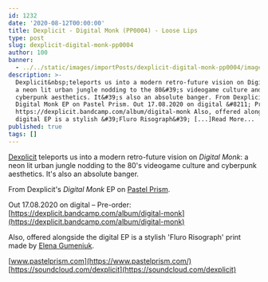 ```yaml
---
id: 1232
date: '2020-08-12T00:00:00'
title: Dexplicit - Digital Monk (PP0004) - Loose Lips
type: post
slug: dexplicit-digital-monk-pp0004
author: 100
banner:
  - ../../static/images/importPosts/dexplicit-digital-monk-pp0004/image1232.jpeg
description: >-
  Dexplicit&nbsp;teleports us into a modern retro-future vision on Digital Monk:
  a neon lit urban jungle nodding to the 80&#39;s videogame culture and
  cyberpunk aesthetics. It&#39;s also an absolute banger. From Dexplicit&#39;s
  Digital Monk EP on Pastel Prism. Out 17.08.2020 on digital &#8211; Pre-order:
  https://dexplicit.bandcamp.com/album/digital-monk Also, offered alongside the
  digital EP is a stylish &#39;Fluro Risograph&#39; [...]Read More...
published: true
tags: []
---
```

[Dexplicit](https://dexplicit.bandcamp.com/) teleports us into a modern retro-future vision on _Digital Monk_: a neon lit urban jungle nodding to the 80's videogame culture and cyberpunk aesthetics. It's also an absolute banger.

From Dexplicit's _Digital Monk_ EP on [Pastel Prism](https://www.pastelprism.com/).

Out 17.08.2020 on digital – Pre-order: [](https://dexplicit.bandcamp.com/album/digital-monk)[https://dexplicit.bandcamp.com/album/digital-monk](https://dexplicit.bandcamp.com/album/digital-monk)

Also, offered alongside the digital EP is a stylish 'Fluro Risograph' print made by [Elena Gumeniuk](https://www.instagram.com/elenagumeniuk).

[](https://www.pastelprism.com/)[www.pastelprism.com](https://www.pastelprism.com/)  
[](https://soundcloud.com/dexplicit)[https://soundcloud.com/dexplicit](https://soundcloud.com/dexplicit)